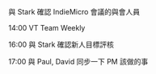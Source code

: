 
與 Stark 確認 IndieMicro 會議的與會人員

14:00 VT Team Weekly

16:00 與 Stark 確認新人目標評核

17:00 與 Paul, David 同步一下 PM 該做的事